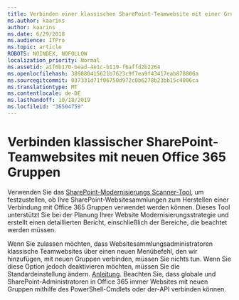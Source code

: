 ```yaml
---
title: Verbinden einer klassischen SharePoint-Teamwebsite mit einer Gruppe
ms.author: kaarins
author: kaarins
ms.date: 6/29/2018
ms.audience: ITPro
ms.topic: article
ROBOTS: NOINDEX, NOFOLLOW
localization_priority: Normal
ms.assetid: a1f6b170-bead-4e1c-b119-f6affd2b2264
ms.openlocfilehash: 389880415621b7623c9f7ea9f43417eab878806a
ms.sourcegitcommit: 037331d71f06750d972c0b6278b23bb15c4806ca
ms.translationtype: MT
ms.contentlocale: de-DE
ms.lasthandoff: 10/18/2019
ms.locfileid: "36504759"
---
```

# <a name="connect-classic-sharepoint-team-sites-to-new-office-365-groups"></a>Verbinden klassischer SharePoint-Teamwebsites mit neuen Office 365 Gruppen

Verwenden Sie das [SharePoint-Modernisierungs Scanner-Tool](https://go.microsoft.com/fwlink/?linkid=873066), um festzustellen, ob Ihre SharePoint-Websitesammlungen zum Herstellen einer Verbindung mit Office 365 Gruppen verwendet werden können. Dieses Tool unterstützt Sie bei der Planung Ihrer Website Modernisierungsstrategie und erstellt einen detaillierten Bericht, einschließlich der Bereiche, die beachtet werden müssen.
  
Wenn Sie zulassen möchten, dass Websitesammlungsadministratoren klassische Teamwebsites über einen neuen Menübefehl, den wir hinzufügen, mit neuen Gruppen verbinden, müssen Sie nichts tun. Wenn Sie diese Option jedoch deaktivieren möchten, müssen Sie die Standardeinstellung ändern. [Anleitung](https://go.microsoft.com/fwlink/?linkid=2004316). Beachten Sie, dass globale und SharePoint-Administratoren in Office 365 immer Websites mit neuen Gruppen mithilfe des PowerShell-Cmdlets oder der-API verbinden können.
  


